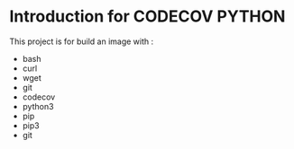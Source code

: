 # Introduction for CODECOV PYTHON
This project is for build an image with :
- bash
- curl
- wget
- git
- codecov 
- python3
- pip
- pip3
- git
